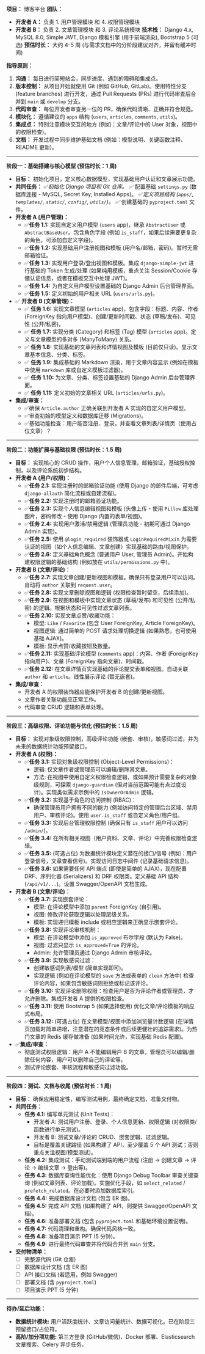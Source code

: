 **项目：** 博客平台
**团队：**

* **开发者 A：** 负责 1. 用户管理模块 和 4. 权限管理模块
* **开发者 B：** 负责 2. 文章管理模块 和 3. 评论系统模块
**技术栈：** Django 4.x, MySQL 8.0, Simple JWT, Django 模板引擎 (用于前端渲染), Bootstrap 5 (可选)
**预估时长：** 大约 4-5 周 (与需求文档中的分阶段建议对齐，并留有缓冲时间)

**指导原则：**

1. **沟通：** 每日进行简短站会，同步进度、遇到的障碍和集成点。
2. **版本控制：** 从项目开始就使用 Git (例如 GitHub, GitLab)。使用特性分支 (feature branches) 进行开发，通过 Pull Requests (PRs) 进行代码审查后合并到 `main` 或 `develop` 分支。
3. **代码审查：** 每位开发者审查另一位的 PR，确保代码清晰、正确并符合规范。
4. **模块化：** 遵循建议的 `apps` 结构 (`users`, `articles`, `comments`, `utils`)。
5. **集成点：** 特别注意模块交互的地方 (例如：文章/评论中的 User 对象，视图中的权限检查)。
6. **文档：** 开发过程中同步维护基础文档 (例如：模型说明、关键函数注释、README 更新)。

---

**阶段一：基础搭建与核心模型 (预估时长：1 周)**

* **目标：** 初始化项目，定义核心数据模型，实现基础用户认证和文章展示功能。
* **共同任务：**
    ✅*初始化 Django 项目和 Git 仓库。
    ✅*   配置基础 `settings.py` (数据库连接 - MySQL, Secret Key, Installed Apps)。
    ✅*定义项目结构 (`apps/`, `templates/`, `static/`, `config/`, `utils/`)。
    ✅*   创建基础的 `pyproject.toml` 文件。
* **开发者 A (用户管理)：**
  * ✅**任务 1.1:** 实现自定义用户模型 (`users` app)，继承 `AbstractUser` 或 `AbstractBaseUser`。包含角色字段 (例如 `is_staff`，如果后续需要更复杂的角色，可添加自定义字段)。
  * ✅**任务 1.2:** 实现基础用户注册视图和模板 (用户名/邮箱，密码)。暂时无需邮箱验证。
  * ✅**任务 1.3:** 实现用户登录/登出视图和模板。集成 `django-simple-jwt` 进行基础的 Token 生成/处理 (如果纯用模板，重点关注 Session/Cookie 存储认证信息，或者在模板交互中处理 JWT)。
  * ✅**任务 1.4:** 为自定义用户模型设置基础的 Django Admin 后台管理界面。
  * ✅**任务 1.5:** 定义初始的用户相关 URL (`users/urls.py`)。
* ✅ **开发者 B (文章管理)：**
  * ✅ **任务 1.6:** 实现文章模型 (`articles` app)，包含字段：标题、内容、作者 (ForeignKey 指向用户模型)、创建/更新时间戳、状态 (草稿/发布)、可见性 (公开/私密)。
  * ✅ **任务 1.7:** 实现分类 (Category) 和标签 (Tag) 模型 (`articles` app)。定义与文章模型的多对多 (ManyToMany) 关系。
  * ✅ **任务 1.8:** 实现基础的文章列表和详情视图及模板 (目前仅只读)。显示文章基本信息、分类、标签。
  * ✅ **任务 1.9:** 集成基础的 Markdown 渲染，用于文章内容显示 (例如在模板中使用 `markdown` 库或自定义模板过滤器)。
  * ✅ **任务 1.10:** 为文章、分类、标签设置基础的 Django Admin 后台管理界面。
  * ✅ **任务 1.11:** 定义初始的文章相关 URL (`articles/urls.py`)。
* **集成/审查：**
  * ✅确保 `Article.author` 正确关联到开发者 A 实现的自定义用户模型。
  * ✅审查初始的模型定义和数据库迁移 (Migrations)。
  * ✅基础功能检查：用户能否注册、登录，并查看文章列表/详情页（使用占位文章）？

---

**阶段二：功能扩展与基础权限 (预估时长：1.5 周)**

* **目标：** 实现核心的 CRUD 操作，用户个人信息管理，邮箱验证，基础授权控制，以及评论系统初步结构。
* **开发者 A (用户/权限)：**
  * ✅**任务 2.1:** 实现注册时的邮箱验证功能 (使用 Django 的邮件后端，可考虑 `django-allauth` 简化流程或自建流程)。
  * ✅**任务 2.2:** 实现注册时的邮箱验证功能。
  * ✅**任务 2.3:** 实现个人信息编辑视图和模板 (头像上传 - 使用 `Pillow` 库处理图片，密码修改 - 使用 Django 内置的表单/视图)。
  * ✅**任务 2.4:** 实现用户激活/禁用逻辑 (管理员功能 - 初期可通过 Django Admin 实现)。
  * ✅**任务 2.5:** 使用 `@login_required` 装饰器或 `LoginRequiredMixin` 为需要认证的视图（如个人信息编辑、文章创建）实现基础的路由/视图保护。
  * ✅**任务 2.6:** 定义基础角色概念 (普通用户 User, 管理员 Admin)。开始构建权限逻辑的基础结构 (例如放在 `utils/permissions.py` 中)。
* **开发者 B (文章/评论)：**
  * ✅**任务 2.7:** 实现文章创建/更新视图和模板。确保只有登录用户可以访问。自动将 `author` 关联到 `request.user`。
  * ✅**任务 2.8:** 实现文章删除视图和逻辑 (权限检查暂时留空，后续添加)。
  * ✅**任务 2.9:** 在视图和模板中实现文章状态 (草稿/发布) 和可见性 (公开/私密) 的逻辑。根据状态和可见性过滤文章列表。
  * ✅**任务 2.10:** 实现文章点赞/收藏功能：
    * 模型: `Like` / `Favorite` (包含 User ForeignKey, Article ForeignKey)。
    * 视图逻辑: 通过简单的 POST 请求处理切换逻辑 (如果熟悉，也可使用基础 AJAX)。
    * 模板: 显示点赞/收藏按钮及数量。
  * ✅**任务 2.11:** 实现基础评论模型 (`comments` app)：内容、作者 (ForeignKey 指向用户)、文章 (ForeignKey 指向文章)、时间戳。
  * ✅**任务 2.12:** 在文章详情页实现基础的评论提交表单和视图。自动关联 `author` 和 `article`。线性展示评论 (暂无嵌套)。
* **集成/审查：**
  * 开发者 A 的权限装饰器应能保护开发者 B 的创建/更新视图。
  * 文章作者关联功能应正常工作。
  * 代码审查 CRUD 逻辑和表单处理。

---

**阶段三：高级权限、评论功能与优化 (预估时长：1.5 周)**

* **目标：** 实现对象级权限控制，高级评论功能 (嵌套、审核)，敏感词过滤，并为未来的数据统计功能预留接口。
* **开发者 A (权限)：**
  * ✅**任务 3.1:** 实现对象级权限控制 (Object-Level Permissions)：
    * 逻辑: 仅文章作者或管理员可以编辑/删除其文章。
    * 方法: 在视图中使用自定义权限检查逻辑，或如果预计需要复杂的对象级规则，可探索 `django-guardian` (但对当前范围可能有点过度设计)。实现类似需求示例中的 `IsOwnerOrAdmin` 逻辑。
  * ✅**任务 3.2:** 实现基于角色的访问控制 (RBAC)：
    * 确保管理员用户拥有不同的能力 (例如访问特定的管理后台区域、禁用用户、审核评论)。使用 `user.is_staff` 或自定义角色/用户组。
  * ✅**任务 3.3:** 实现后台管理权限控制 (确保只有 `is_staff` 用户可以访问 `/admin/`)。
  * ✅**任务 3.4:** 在所有相关视图（用户资料、文章、评论）中完善权限检查逻辑。
  * ✅**任务 3.5:** (可选占位) 为数据统计模块定义潜在的接口/信号 (例如：用户登录信号，文章查看信号)。实现访问日志中间件 (记录基础请求信息)。
  * ✅**任务 3.6:** 如果需要任何 API 端点 (即使是简单的 AJAX)，现在配置 DRF、序列化器 (Serializers) 和 DRF 权限类。定义基础 API 结构 (`/api/v1/...`)。设置 Swagger/OpenAPI 文档生成。
* **开发者 B (文章/评论)：**
  * ✅**任务 3.7:** 实现嵌套评论：
    * 模型: 在评论模型中添加 `parent` ForeignKey (自引用)。
    * 视图: 修改评论获取逻辑以处理层级关系。
    * 模板: 实现递归模板 include 或相应逻辑来正确显示嵌套评论。
  * ✅**任务 3.8:** 实现评论审核机制：
    * 模型: 在评论模型中添加 `is_approved` 布尔字段 (默认为 False)。
    * 视图: 过滤只显示 `is_approved=True` 的评论。
    * Admin: 允许管理员通过 Django Admin 审核评论。
  * ✅**任务 3.9:** 实现敏感词过滤：
    * 创建敏感词列表/模型 (简单实现即可)。
    * 实现逻辑 (例如在评论模型的 `save` 方法或表单的 `clean` 方法中) 检查评论内容，如果包含敏感词则拒绝或标记该评论。
  * ✅**任务 3.10:** 实现评论删除权限：检查用户是否为评论作者或管理员，才允许删除。集成开发者 A 提供的权限检查。
  * ✅**任务 3.11:** 使用 Bootstrap 5 (如果选择使用) 优化文章/评论模板的响应式布局。
  * ✅**任务 3.12:** (可选占位) 在文章模型/视图中添加浏览量计数逻辑 (在详情页加载时简单递增，注意潜在的竞态条件或后续更健壮的追踪需求)。为热门文章的 Redis 缓存做准备 (如果时间允许，实现基础 Redis 配置)。
* ✅**集成/审查：**
  * 彻底测试权限逻辑：用户 A 不能编辑用户 B 的文章，管理员可以编辑/删除任何内容，用户可以删除自己的评论等。
  * 测试评论嵌套、审核流程和敏感词过滤功能。

---

**阶段四：测试、文档与收尾 (预估时长：1 周)**

* **目标：** 确保应用稳定性，编写测试用例，最终确定文档，准备交付物。
* **共同任务：**
  * **任务 4.1:** 编写单元测试 (Unit Tests)：
    * 开发者 A: 测试用户注册、登录、个人信息更新、权限逻辑 (对权限类/函数进行单元测试)。
    * 开发者 B: 测试文章/评论的 CRUD、嵌套逻辑、过滤逻辑。
    * 目标是覆盖关键路径 (如果构建了 API，至少覆盖 5 个 API 测试；否则重点关注视图/模型测试)。
  * **任务 4.2:** 集成测试：手动测试端到端的用户流程 (注册 -> 创建文章 -> 评论 -> 编辑文章 -> 登出等)。
  * **任务 4.3:** 数据库查询性能优化：使用 Django Debug Toolbar 审查关键查询 (例如文章列表、评论加载)。实施优化手段，如 `select_related` / `prefetch_related`。在必要时添加数据库索引。
  * **任务 4.4:** 完成数据库设计文档 (包含 ER 图)。
  * **任务 4.5:** 完成 API 文档 (如果构建了 API，则提供 Swagger/OpenAPI 文档)。
  * **任务 4.6:** 准备部署文档 (包含 `pyproject.toml` 和基础环境设置说明)。
  * **任务 4.7:** 代码清理和重构。确保代码风格一致。
  * **任务 4.8:** 准备项目演示 PPT (5 分钟)。
  * **任务 4.9:** 进行最终代码审查并将代码合并到 `main` 分支。
* **交付物清单：**
  * [ ] 完整源代码 (Git 仓库)
  * [ ] 数据库设计文档 (含 ER 图)
  * [ ] API 接口文档 (若适用，例如 Swagger)
  * [ ] 部署文档 (含 `pyproject.toml`)
  * [ ] 项目演示 PPT (5 分钟)

---

**待办/延后功能：**

* **数据统计模块:** 用户活跃度统计、文章访问量统计、数据可视化。已在阶段三预留接口/占位符。
* **高阶/加分项功能:** 第三方登录 (GitHub/微信)、Docker 部署、Elasticsearch 文章搜索、Celery 异步任务。

